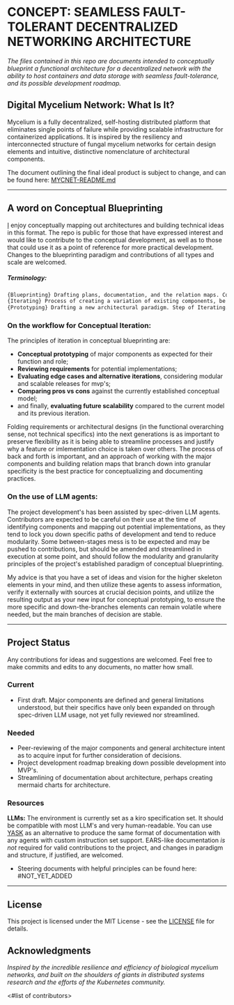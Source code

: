 # CONCEPT: SEAMLESS FAULT-TOLERANT DECENTRALIZED NETWORKING ARCHITECTURE
*The files contained in this repo are documents intended to conceptually blueprint a functional architecture for a decentralized network with the ability to host containers and data storage with seamless fault-tolerance, and its possible development roadmap.*

## Digital Mycelium Network: What Is It?
Mycelium is a fully decentralized, self-hosting distributed platform that eliminates single points of failure while providing scalable infrastructure for containerized applications. It is inspired by the resiliency and interconnected structure of fungal mycelium networks for certain design elements and intuitive, distinctive nomenclature of architectural components.

The document outlining the final ideal product is subject to change, and can be found here: [MYCNET-README.md](./.kiro/specs/mycnet/README.md)
______________________
## A word on Conceptual Blueprinting
[I](https://github.com/kazini) enjoy conceptually mapping out architectures and building technical ideas in this format. The repo is public for those that have expressed interest and would like to contribute to the conceptual development, as well as to those that could use it as a point of reference for more practical development. Changes to the blueprinting paradigm and contributions of all types and scale are welcomed.

##### Terminology:
```md
{Blueprinting} Drafting plans, documentation, and the relation maps. Comprehends Iterating and Prototyping.
{Iterating} Process of creating a variation of existing components, be they conceptual or architectural.
{Prototyping} Drafting a new architectural paradigm. Step of Iterating.
```

### On the workflow for Conceptual Iteration:
The principles of iteration in conceptual blueprinting are:
* **Conceptual prototyping** of major components as expected for their function and role;
* **Reviewing requirements** for potential implementations;
* **Evaluating edge cases and alternative iterations**, considering modular and scalable releases for mvp's;
* **Comparing pros vs cons** against the currently established conceptual model;
* and finally, **evaluating future scalability** compared to the current model and its previous iteration.

Folding requirements or architectural designs (in the functional overarching sense, not technical specifics) into the next generations is as important to preserve flexibility as it is being able to streamline processes and justify why a feature or imlementation choice is taken over others. The process of back and forth is important, and an approach of working with the major components and building relation maps that branch down into granular specificity is the best practice for conceptualizing and documenting practices.


### On the use of LLM agents:
The project development's has been assisted by spec-driven LLM agents. Contributors are expected to be careful on their use at the time of identifying components and mapping out potential implementations, as they tend to lock you down specific paths of development and tend to reduce modularity. Some between-stages mess is to be expected and may be pushed to contributions, but should be amended and streamlined in execution at some point, and should follow the modularity and granularity principles of the project's established paradigm of conceptual blueprinting. 

My advice is that you have a set of ideas and vision for the higher skeleton elements in your mind, and then utilize these agents to assess information, verify it externally with sources at crucial decision points, and utilize the resulting output as your new input for conceptual prototyping, to ensure the more specific and down-the-branches elements can remain volatile where needed, but the main branches of decision are stable.
___
## Project Status
Any contributions for ideas and suggestions are welcomed. Feel free to make commits and edits to any documents, no matter how small.

### Current
* First draft. Major components are defined and general limitations understood, but their specifics have only been expanded on through spec-driven LLM usage, not yet fully reviewed nor streamlined.

### Needed
* Peer-reviewing of the major components and general architecture intent as to acquire input for further consideration of decisions.
* Project development roadmap breaking down possible development into MVP's.
* Streamlining of documentation about architecture, perhaps creating mermaid charts for architecture.

### Resources
**LLMs:** The environment is currently set as a kiro specification set. It should be compatible with most LLM's and very human-readable. You can use [YASK](https://github.com/kazini/yask-spec-kit) as an alternative to produce the same format of documentation with any agents with custom instruction set support. EARS-like documentation *is not* required for valid contributions to the project, and changes in paradigm and structure, if justified, are welcomed.
  * Steering documents with helpful principles can be found here: #NOT_YET_ADDED

______________________

## License
This project is licensed under the MIT License - see the [LICENSE](LICENSE) file for details.

## Acknowledgments
_Inspired by the incredible resilience and efficiency of biological mycelium networks, and built on the shoulders of giants in distributed systems research and the efforts of the Kubernetes community._

<#list of contributors>
